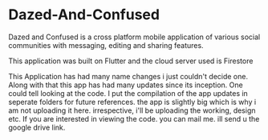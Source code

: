 # Dazed-And-Confused

Dazed and Confused is a cross platform mobile application of various social communities with messaging, editing and sharing features.

This application was built on Flutter and the cloud server used is Firestore

This Application has had many name changes i just couldn't decide one. Along with that this app has had many updates since its inception. One could tell looking at the code. I put the compilation of the app updates in seperate folders for future references. the app is slightly big which is why i am not uploading it here. irrespective, i'll be uploading the working, design etc. If you are interested in viewing the code. you can mail me. ill send u the google drive link.
